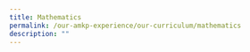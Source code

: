 ```yaml
---
title: Mathematics
permalink: /our-amkp-experience/our-curriculum/mathematics
description: ""
---
```

